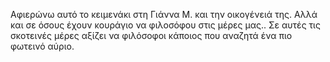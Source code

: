 Αφιερώνω αυτό το κειμενάκι στη Γιάννα Μ. και την οικογένειά της. Αλλά και σε όσους έχουν κουράγιο να φιλοσόφου στις μέρες μας.. Σε αυτές τις σκοτεινές μέρες αξίζει να φιλόσοφοι κάποιος που αναζητά ένα πιο φωτεινό αύριο. 
